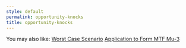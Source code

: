 ```yaml
---
style: default
permalink: opportunity-knocks
title: opportunity-knocks
---
```

You may also like:
[Worst Case Scenario](http://scp-wiki.net/worst-case-scenario)
[Application to Form MTF Mu-3](http://scp-wiki.net/application-to-form-mtf-mu3-cover-letter)